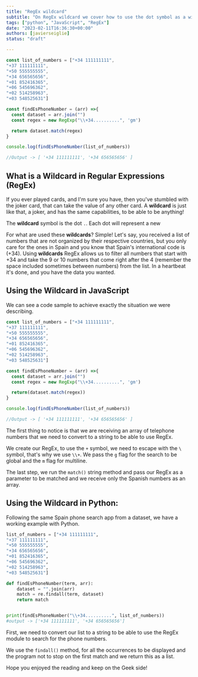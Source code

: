 ```yaml
---
title: "RegEx wildcard"
subtitle: "On RegEx wildcard we cover how to use the dot symbol as a wildcard on regular expressions on Javascript and Python with a working code example"
tags: ["python", "JavaScript", "RegEx"]
date: "2023-02-11T16:36:30+00:00"
authors: [javierseiglie]
status: "draft"

---
```


```javascript 
const list_of_numbers = ["+34 111111111",
"+37 111111111",
"+50 555555555",
"+34 656565656",
"+01 852416365",
"+06 545696362",
"+02 514258963",
"+03 548525631"]

const findEsPhoneNumber = (arr) =>{
  const dataset = arr.join("")
  const regex = new RegExp("\\+34..........", 'gm')

  return dataset.match(regex)
}

console.log(findEsPhoneNumber(list_of_numbers))

//Output -> [ '+34 111111111', '+34 656565656' ]
```

## What is a **Wildcard** in Regular Expressions (RegEx)  

If you ever played cards, and I'm sure you have, then you've stumbled with the joker card, that can take the value of any other card. A **wildcard** is just like that, a joker, and has the same capabilities, to be able to be anything! 

The **wildcard** symbol is the dot `.`. Each dot will represent a new 

For what are used these **wildcards**? Simple! Let's say, you received a list of numbers that are not organized by their respective countries, but you only care for the ones in Spain and you know that Spain's international code is (+34). Using **wildcards** RegEx allows us to filter all numbers that start with +34 and take the 9 or 10 numbers that come right after the 4 (remember the space included sometimes between numbers) from the list. In a heartbeat it's done, and you have the data you wanted.

## Using the **Wildcard** in JavaScript

We can see a code sample to achieve exactly the situation we were describing.

```javascript 
const list_of_numbers = ["+34 111111111",
"+37 111111111",
"+50 555555555",
"+34 656565656",
"+01 852416365",
"+06 545696362",
"+02 514258963",
"+03 548525631"]

const findEsPhoneNumber = (arr) =>{
  const dataset = arr.join("")
  const regex = new RegExp("\\+34..........", 'gm')

  return(dataset.match(regex))
}

console.log(findEsPhoneNumber(list_of_numbers))

//Output -> [ '+34 111111111', '+34 656565656' ]
```

The first thing to notice is that we are receiving an array of telephone numbers that we need to convert to a string to be able to use RegEx.

We create our RegEx, to use the `+` symbol, we need to escape with the `\ ` symbol, that's why we use  `\\+`. We pass the `g` flag for the search to be global and the `m` flag for multiline.

The last step, we run the `match()` string method and pass our RegEx as a parameter to be matched and we receive only the Spanish numbers as an array.

## Using the **Wildcard** in Python:

Following the same Spain phone search app from a dataset, we have a working example with Python.

```python
list_of_numbers = ["+34 111111111",
"+37 111111111",
"+50 555555555",
"+34 656565656",
"+01 852416365",
"+06 545696362",
"+02 514258963",
"+03 548525631"]

def findEsPhoneNumber(term, arr):
    dataset = "".join(arr)
    match = re.findall(term, dataset)
    return match


print(findEsPhoneNumber("\\+34..........", list_of_numbers))
#output -> ['+34 111111111', '+34 656565656']
```

First, we need to convert our list to a string to be able to use the RegEx module to search for the phone numbers.

We use the `findall()` method, for all the occurrences to be displayed and the program not to stop on the first match and we return this as a list.

Hope you enjoyed the reading and keep on the Geek side!
